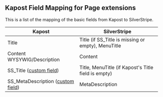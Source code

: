 Kapost Field Mapping for Page extensions
----
This is a list of the mapping of the basic fields from Kapost to SilverStripe.

| Kapost        | SilverStripe  |
|---------------|---------------|
| Title | Title (if SS_Title is missing or empty), MenuTitle |
| Content WYSYWIG/Description | Content |
| SS_Title ([custom field](configuring-kapost.md#defining-seo-fields)) | Title, MenuTitle (if Kapost's Title field is empty) |
| SS_MetaDescription ([custom field](configuring-kapost.md#defining-seo-fields)) | MetaDescription |
